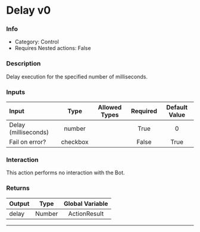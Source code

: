 # Delay v0

### Info

- Category: Control
- Requires Nested actions: False


### Description
Delay execution for the specified number of milliseconds.


### Inputs

| Input | Type | Allowed Types | Required |  Default Value |
| :--- | :---: | :---: | :---: | :---: |
| Delay (milliseconds) | number |  | True | 0 |
| Fail on error? | checkbox |  | False | True |


### Interaction
This action performs no interaction with the Bot.

### Returns

| Output | Type | Global Variable |
| :--- | :---: | :---: |
| delay | Number | ActionResult |

---